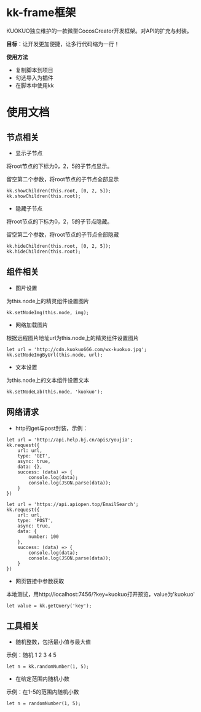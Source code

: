 # kk-frame框架
KUOKUO独立维护的一款微型CocosCreator开发框架。对API的扩充与封装。  

**目标**：让开发更加便捷，让多行代码缩为一行！  

**使用方法**
- 复制脚本到项目
- 勾选导入为插件
- 在脚本中使用kk

# 使用文档
## 节点相关
- 显示子节点

将root节点的下标为0，2，5的子节点显示。

留空第二个参数，将root节点的子节点全部显示
```
kk.showChildren(this.root, [0, 2, 5]);
kk.showChildren(this.root);
```
- 隐藏子节点

将root节点的下标为0，2，5的子节点隐藏。

留空第二个参数，将root节点的子节点全部隐藏
```
kk.hideChildren(this.root, [0, 2, 5]);
kk.hideChildren(this.root);
```

## 组件相关
- 图片设置

为this.node上的精灵组件设置图片
```
kk.setNodeImg(this.node, img);
```
- 网络加载图片

根据远程图片地址url为this.node上的精灵组件设置图片
```
let url = 'http://cdn.kuokuo666.com/wx-kuokuo.jpg';
kk.setNodeImgByUrl(this.node, url);
```
- 文本设置

为this.node上的文本组件设置文本
```
kk.setNodeLab(this.node, 'kuokuo');
```

## 网络请求
- http的get与post封装，示例：
```
let url = 'http://api.help.bj.cn/apis/youjia';
kk.request({
    url: url,
    type: 'GET',
    async: true,
    data: {},
    success: (data) => {
        console.log(data);
        console.log(JSON.parse(data));
    }
})

let url = 'https://api.apiopen.top/EmailSearch';
kk.request({
    url: url,
    type: 'POST',
    async: true,
    data: {
        number: 100
    },
    success: (data) => {
        console.log(data);
        console.log(JSON.parse(data));
    }
})
```
- 网页链接中参数获取

本地测试，用http://localhost:7456/?key=kuokuo打开预览，value为'kuokuo'
```
let value = kk.getQuery('key');
```

## 工具相关
- 随机整数，包括最小值与最大值

示例：随机 1 2 3 4 5
```
let n = kk.randomNumber(1, 5);
```
- 在给定范围内随机小数

示例：在1-5的范围内随机小数
```
let n = randomNumber(1, 5);
```
